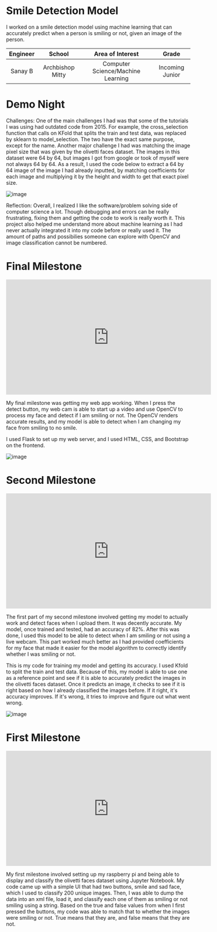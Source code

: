 ﻿# Smile Detection Model
I worked on a smile detection model using machine learning that can accurately predict when a person is smiling or not, given an image of the person. 

| **Engineer** | **School** | **Area of Interest** | **Grade** |
|:--:|:--:|:--:|:--:|
| Sanay B | Archbishop Mitty | Computer Science/Machine Learning | Incoming Junior

# Demo Night


Challenges: One of the main challenges I had was that some of the tutorials I was using had outdated code from 2015. For example, the cross_selection function that calls on KFold that splits the train and test data, was replaced by sklearn to model_selection. The two have the exact same purpose, except for the name. Another major challenge I had was matching the image pixel size that was given by the olivetti faces dataset. The images in this dataset were 64 by 64, but images I got from google or took of myself were not always 64 by 64. As a result, I used the code below to extract a 64 by 64 image of the image I had already inputted, by matching coefficients for each image and multiplying it by the height and width to get that exact pixel size.


![image](https://user-images.githubusercontent.com/60077919/126688915-27157415-da6c-497e-9f93-66d65fa377c5.png)


Reflection: Overall, I realized I like the software/problem solving side of computer science a lot. Though debugging and errors can be really frustrating, fixing them and getting the code to work is really worth it. This project also helped me understand more about machine learning as I had never actually integrated it into my code before or really used it. The amount of paths and possibilies someone can explore with OpenCV and image classification cannot be numbered.


# Final Milestone
<center><iframe width="560" height="315" src="https://www.youtube.com/embed/ZXLKHXvmQZk" title="YouTube video player" frameborder="0" allow="accelerometer; autoplay; clipboard-write; encrypted-media; gyroscope; picture-in-picture" allowfullscreen></iframe></center>

My final milestone was getting my web app working. When I press the detect button, my web cam is able to start up a video and use OpenCV to process my face and detect if I am smiling or not. The OpenCV renders accurate results, and my model is able to detect when I am changing my face from smiling to no smile.


I used Flask to set up my web server, and I used HTML, CSS, and Bootstrap on the frontend.


![image](https://user-images.githubusercontent.com/60077919/126812219-c26c631a-cfb7-40e9-ab94-78343ba77e31.png)



# Second Milestone

<center><iframe width="560" height="315" src="https://www.youtube.com/embed/a5R4cG8g_pQ" title="YouTube video player" frameborder="0" allow="accelerometer; autoplay; clipboard-write; encrypted-media; gyroscope; picture-in-picture" allowfullscreen></iframe></center>


The first part of my second milestone involved getting my model to actually work and detect faces when I upload them. It was decently accurate. My model, once trained and tested, had an accuracy of 82%. After this was done, I used this model to be able to detect when I am smiling or not using a live webcam. This part worked much better as I had provided coefficients for my face that made it easier for the model algorithm to correctly identify whether I was smiling or not.


This is my code for training my model and getting its accuracy. I used Kfold to split the train and test data. Because of this, my model is able to use one as a reference point and see if it is able to accurately predict the images in the olivetti faces dataset. Once it predicts an image, it checks to see if it is right based on how I already classified the images before. If it right, it's accuracy improves. If it's wrong, it tries to improve and figure out what went wrong.


![image](https://user-images.githubusercontent.com/60077919/126688752-bf4b0f21-8fc4-4452-9ecf-4b3468865e87.png)


# First Milestone


<center><iframe width="560" height="315" src="https://www.youtube.com/embed/RxNrnyGkhDE" title="YouTube video player" frameborder="0" allow="accelerometer; autoplay; clipboard-write; encrypted-media; gyroscope; picture-in-picture" allowfullscreen></iframe></center>
  

My first milestone involved setting up my raspberry pi and being able to display and classify the olivetti faces dataset using Jupyter Notebook. My code came up with a simple UI that had two buttons, smile and sad face, which I used to classify 200 unique images. Then, I was able to dump the data into an xml file, load it, and classify each one of them as smiling or not smiling using a string. Based on the true and false values from when I first pressed the buttons, my code was able to match that to whether the images were smiling or not. True means that they are, and false means that they are not.


